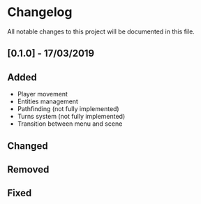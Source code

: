 # Changelog


All notable changes to this project will be documented in this file.





## [0.1.0] - 17/03/2019

Added
 -----------
- Player movement 
- Entities management
- Pathfinding (not fully implemented)
- Turns system (not fully implemented)
- Transition between menu and scene

Changed
--------


Removed
--------


Fixed
--------


